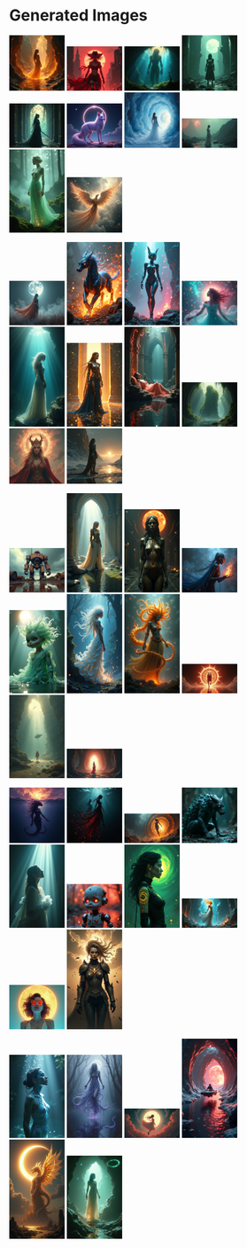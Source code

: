 # Generated Images



<img src="2025_08_02_01.png" width="100"/> <img src="2025_08_02_02.png" width="100"/> <img src="2025_08_02_03.png" width="100"/> <img src="2025_08_02_04.png" width="100"/> <img src="2025_08_02_05.png" width="100"/> <img src="2025_08_02_06.png" width="100"/> <img src="2025_08_02_07.png" width="100"/> <img src="2025_08_02_08.png" width="100"/> <img src="2025_08_02_09.png" width="100"/> <img src="2025_08_02_10.png" width="100"/>

<img src="2025_08_02_11.png" width="100"/> <img src="2025_08_02_12.png" width="100"/> <img src="2025_08_02_13.png" width="100"/> <img src="2025_08_02_14.png" width="100"/> <img src="2025_08_02_15.png" width="100"/> <img src="2025_08_02_16.png" width="100"/> <img src="2025_08_02_17.png" width="100"/> <img src="2025_08_02_18.png" width="100"/> <img src="2025_08_02_19.png" width="100"/> <img src="2025_08_02_20.png" width="100"/>

<img src="2025_08_02_21.png" width="100"/> <img src="2025_08_02_22.png" width="100"/> <img src="2025_08_02_23.png" width="100"/> <img src="2025_08_02_24.png" width="100"/> <img src="2025_08_02_25.png" width="100"/> <img src="2025_08_02_26.png" width="100"/> <img src="2025_08_02_27.png" width="100"/> <img src="2025_08_02_28.png" width="100"/> <img src="2025_08_02_29.png" width="100"/> <img src="2025_08_02_30.png" width="100"/>

<img src="2025_08_02_31.png" width="100"/> <img src="2025_08_02_32.png" width="100"/> <img src="2025_08_02_33.png" width="100"/> <img src="2025_08_02_34.png" width="100"/> <img src="2025_08_02_35.png" width="100"/> <img src="2025_08_02_36.png" width="100"/> <img src="2025_08_02_37.png" width="100"/> <img src="2025_08_02_38.png" width="100"/> <img src="2025_08_02_39.png" width="100"/> <img src="2025_08_02_40.png" width="100"/>

<img src="2025_08_02_41.png" width="100"/> <img src="2025_08_02_42.png" width="100"/> <img src="2025_08_02_43.png" width="100"/> <img src="2025_08_02_44.png" width="100"/> <img src="2025_08_02_45.png" width="100"/> <img src="2025_08_02_46.png" width="100"/>